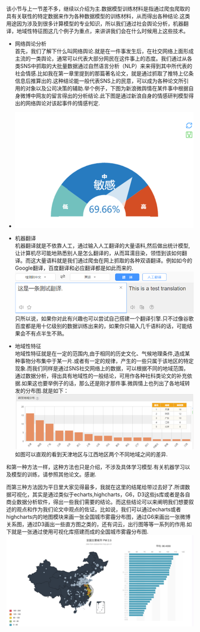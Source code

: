 该小节与上一节差不多，继续以介绍为主.数据模型训练材料是指通过爬虫爬取的具有关联性的特定数据来作为各种数据模型的训练材料，从而得出各种结论.这类用途因为涉及到很多计算模型的专业知识，所以我们通过社会舆论分析，机器翻译，地域性特征图这几个例子为重点，来讲讲我们会在什么时候用上这些技术。

* 网络舆论分析  
   首先，我们了解下什么叫网络舆论.就是在一件事发生后，在社交网络上面形成主流的一类舆论，通常可以代表大部分网民在这件事上的态度。我们通过从各类SNS中抓取的大批量数据通过自然语言分析（NLP）来来得到其中所代表的社会情感.比如我在第一章里提到的那篇著名论文，就是通过抓取了推特上亿条信息后推算出的.这种结论能一般代表SNS上的民意，可以成为各种论文所引用的对象以及公司决策的辅助.举个例子，下图为新浪微舆情在某件事中根据自身微博中网友的留言得出的分析结论.此下图是通过新浪自身的情感研判模型得出的网络舆论对该起事件的情感判定.

* ![](/images/11.png)

* 机器翻译  
  机器翻译就是不依靠人工，通过输入人工翻译的大量语料,然后做出统计模型,让计算机尽可能地熟悉别人是怎么翻译的，从而耳濡目染，领悟到该如何翻译。而这大量语料就是我们通过爬虫在网上抓取的各种双语翻译。例如如今的Google翻译，百度翻译和必应翻译都是如此而来的.![](/images/12.png)只所以说，如果你对此有兴趣也可以尝试自己搭建一个翻译引擎.只不过像谷歌百度都是用十亿级别的数据训练出来的，如果你只输入几千语料的话，可能结果会不有点半生不熟。

* 地域性特征  
  地域性特征就是在一定的范围内,由于相同的历史文化、气候地理条件,造成某种事物分布集中于某一片.或者有一定的规律，产生的一些只属于该地区的特定现象.而我们同样是通过SNS社交网络上的数据，可以根据不同的地域范围，通过数据分析，得出具有地域性的一般结论，可用作各种社科类论文的补充依据.如果这也要举例子的话，那么还是刚才那件事.微舆情上也列出了各地域转发的分布图.就是如下：![](/images/13.png)如图可以直观的看到天津地区与江西地区两个不同地域之间的差异.

和第一种方法一样，这种方法也只是介绍，不涉及具体学习模型.有关机器学习以及模型的训练，请参照其他论文。感谢.

而第三种方法因为平日里大家见得最多，我就在这里的结尾给带过去好了.所谓数据可视化，其实是通过类似于echarts,highcharts，G6，D3这些js库或者是各自商业数据分析软件，得出一些我们需要的结论。而这些结论可以来阐明我们想要叙述的观点和作为我们论文中观点的佐证。比如说，我们可以通过echarts或者highcharts内的地图模块来画一张全国城市雾霾分布图，通过G6来画出一张微博关系图，通过D3画出一些直方图之类的，还有词云，出行图等等一系列的作用.如下就是一张通过使用可视化库搭建而成的全国城市雾霾分布图.![](/images/14.png)





